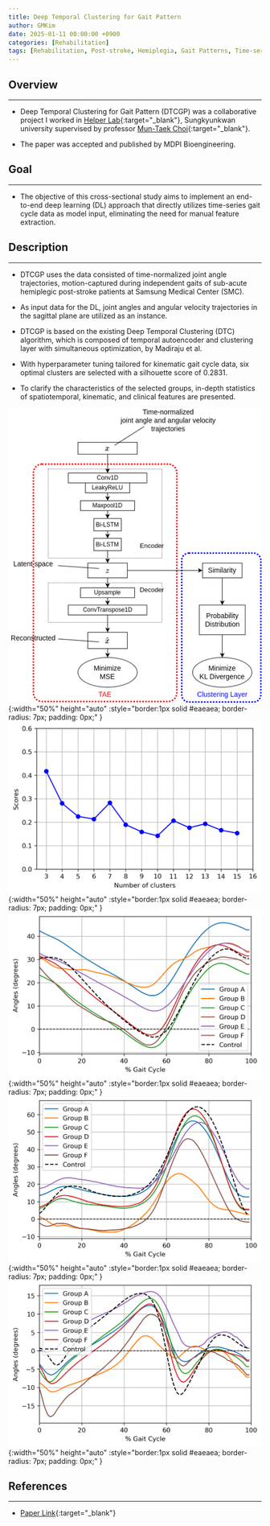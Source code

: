```yaml
---
title: Deep Temporal Clustering for Gait Pattern
author: GMKim
date: 2025-01-11 00:00:00 +0900
categories: [Rehabilitation]
tags: [Rehabilitation, Post-stroke, Hemiplegia, Gait Patterns, Time-series Data, Deep Clustering]
---
```


## Overview
---
- Deep Temporal Clustering for Gait Pattern (DTCGP) was a collaborative project I worked in [Helper Lab](https://hlab.skku.edu/){:target="_blank"}, Sungkyunkwan university supervised by professor [Mun-Taek Choi](https://robot.skku.edu/robot_en/faculty.do?mode=view&perId=LZStrBwOQlgzg6gdgkgDwIYCkDCAhATAUzABhgHEBOHALQEEBeaoA%20&){:target="_blank"}.

- The paper was accepted and published by MDPI Bioengineering.

## Goal
---
- The objective of this cross-sectional study aims to implement an end-to-end deep learning (DL) approach that directly utilizes time-series gait cycle data as model input, eliminating the need for manual feature extraction.


## Description
---
- DTCGP uses the data consisted of time-normalized joint angle trajectories, motion-captured during independent gaits of sub-acute hemiplegic post-stroke patients at Samsung Medical Center (SMC).

- As input data for the DL, joint angles and angular velocity trajectories in the sagittal plane are utilized as an instance.

- DTCGP is based on the existing Deep Temporal Clustering (DTC) algorithm, which is composed of temporal autoencoder and clustering layer with simultaneous optimization, by Madiraju et al.

- With hyperparameter tuning tailored for kinematic gait cycle data, six optimal clusters are selected with a silhouette score of 0.2831.

- To clarify the characteristics of the selected groups, in-depth statistics of spatiotemporal, kinematic, and clinical features are presented.


![dtcgp_1](/assets/img/dtcgp_1.png){:width="50%" height="auto" :style="border:1px solid #eaeaea; border-radius: 7px; padding: 0px;" }
![dtcgp_2](/assets/img/dtcgp_2.png){:width="50%" height="auto" :style="border:1px solid #eaeaea; border-radius: 7px; padding: 0px;" }
![dtcgp_3](/assets/img/dtcgp_3_1.png){:width="50%" height="auto" :style="border:1px solid #eaeaea; border-radius: 7px; padding: 0px;" }
![dtcgp_4](/assets/img/dtcgp_3_2.png){:width="50%" height="auto" :style="border:1px solid #eaeaea; border-radius: 7px; padding: 0px;" }
![dtcgp_5](/assets/img/dtcgp_3_3.png){:width="50%" height="auto" :style="border:1px solid #eaeaea; border-radius: 7px; padding: 0px;" }

## References
---
- [Paper Link](https://www.mdpi.com/3129404){:target="_blank"}

